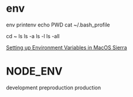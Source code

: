 # env
env
printenv
echo PWD
cat ~/.bash_profile

cd ~
ls
ls -a
ls -l
ls -all

[Setting up Environment Variables in MacOS Sierra](https://medium.com/@himanshuagarwal1395/setting-up-environment-variables-in-macos-sierra-f5978369b255)

# NODE_ENV
development
preproduction
production





